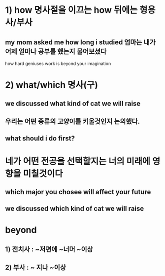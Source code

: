 # 1) how 명사절을 이끄는 how 뒤에는 형용사/부사 
## my mom asked me how long i studied 엄마는 내가 어제 얼마나 공부를 했는지 물어보셨다
how hard geniuses work is beyond your imagination

# 2) what/which 명사(구)
## we discussed what kind of cat we will raise 
## 우리는 어떤 종류의 고양이를 키울것인지 논의했다.
## what should i do first?

# 네가 어떤 전공을 선택할지는 너의 미래에 영향을 미칠것이다 
## which major you chosee will affect your future
## we discussed which kind of cat we will raise 
# beyond 
## 1) 전치사 : ~저편에 ~너머 ~이상

## 2) 부사 : ~ 지나 ~이상 


